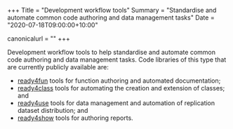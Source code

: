 +++
Title = "Development workflow tools"
Summary = "Standardise and automate common code authoring and data management tasks"
Date = "2020-07-18T09:00:00+10:00"

canonicalurl = ""
+++

Development workflow tools to help standardise and automate common code authoring and data management tasks. Code libraries of this type that are currently publicly available are:

 - [ready4fun](https://ready4-dev.github.io/ready4fun/index.html) tools for function authoring and automated documentation;
 - [ready4class](https://ready4-dev.github.io/ready4class/index.html) tools for automating the creation and extension of classes; and
 - [ready4use](https://ready4-dev.github.io/ready4use/) tools for data management and automation of replication dataset distribution; and
 - [ready4show](https://ready4-dev.github.io/ready4show/) tools for authoring reports. 
 



